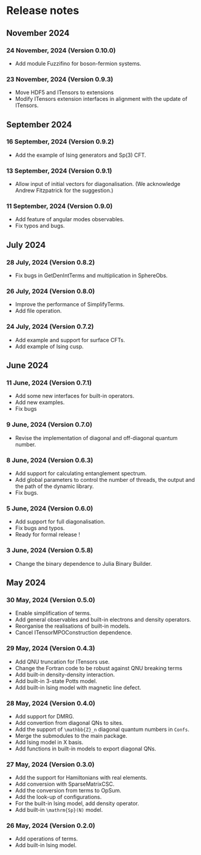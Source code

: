 # Release notes 

## November 2024

### 24 November, 2024 (Version 0.10.0)

- Add module Fuzzifino for boson-fermion systems.

### 23 November, 2024 (Version 0.9.3)

- Move HDF5 and ITensors to extensions
- Modify ITensors extension interfaces in alignment with the update of ITensors.

## September 2024

### 16 September, 2024 (Version 0.9.2)

- Add the example of Ising generators and Sp(3) CFT.

### 13 September, 2024 (Version 0.9.1)

- Allow input of initial vectors for diagonalisation. (We acknowledge Andrew Fitzpatrick for the suggestion.)

### 11 September, 2024 (Version 0.9.0)

- Add feature of angular modes observables.
- Fix typos and bugs.

## July 2024

### 28 July, 2024 (Version 0.8.2)

- Fix bugs in GetDenIntTerms and multiplication in SphereObs. 

### 26 July, 2024 (Version 0.8.0)

- Improve the performance of SimplifyTerms. 
- Add file operation. 

### 24 July, 2024 (Version 0.7.2)

- Add example and support for surface CFTs. 
- Add example of Ising cusp.

## June 2024

### 11 June, 2024 (Version 0.7.1)

- Add some new interfaces for built-in operators. 
- Add new examples. 
- Fix bugs

### 9 June, 2024 (Version 0.7.0)

- Revise the implementation of diagonal and off-diagonal quantum number. 

### 8 June, 2024 (Version 0.6.3)

- Add support for calculating entanglement spectrum. 
- Add global parameters to control the number of threads, the output and the path of the dynamic library. 
- Fix bugs. 

### 5 June, 2024 (Version 0.6.0)

- Add support for full diagonalisation. 
- Fix bugs and typos.
- Ready for formal release !

### 3 June, 2024 (Version 0.5.8)

- Change the binary dependence to Julia Binary Builder. 

## May 2024

### 30 May, 2024 (Version 0.5.0)

- Enable simplification of terms.
- Add general observables and built-in electrons and density operators. 
- Reorganise the realisations of built-in models.
- Cancel ITensorMPOConstruction dependence. 

### 29 May, 2024 (Version 0.4.3)

- Add QNU truncation for ITensors use.
- Change the Fortran code to be robust against QNU breaking terms
- Add built-in density-density interaction. 
- Add built-in 3-state Potts model.
- Add built-in Ising model with magnetic line defect. 

### 28 May, 2024 (Version 0.4.0)

- Add support for DMRG.
- Add convertion from diagonal QNs to sites. 
- Add the support of ``\mathbb{Z}_n`` diagonal quantum numbers in `Confs`.
- Merge the submodules to the main package. 
- Add Ising model in X basis.  
- Add functions in built-in models to export diagonal QNs. 

### 27 May, 2024 (Version 0.3.0)

- Add the support for Hamiltonians with real elements. 
- Add conversion with SparseMatrixCSC. 
- Add the conversion from terms to OpSum.
- Add the look-up of configurations. 
- For the built-in Ising model, add density operator.
- Add built-in ``\mathrm{Sp}(N)`` model. 

### 26 May, 2024 (Version 0.2.0)

- Add operations of terms.
- Add built-in Ising model. 